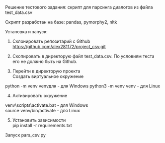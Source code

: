 Решение тестового задания: скрипт для парсинга диалогов из файла test_data.csv

Скрипт разработан на базе: pandas, pymorphy2, nltk

Установка и запуск:

1. Склонировать репозитарий с Github 
https://github.com/alex281172/project_csv.git 

2. Скопировать в директорую файл test_data.csv. По условиям теста его не должно быть на Github. 

3. Перейти в директорую проекта  
Создать виртуальное окружение 

python -m venv venvдля - для Windows
python3 -m venv venv - для Linux

4. Активировать окружение  

venv\scripts\activate.bat - для Windows  
source venv/bin/activate - для Linux  

5. Установить зависимости  
pip install -r requirements.txt 

Запуск 
pars_csv.py 
